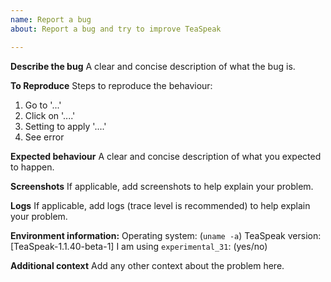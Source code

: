 ```yaml
---
name: Report a bug
about: Report a bug and try to improve TeaSpeak

---
```


**Describe the bug**
A clear and concise description of what the bug is.

**To Reproduce**
Steps to reproduce the behaviour:
1. Go to '...'
2. Click on '....'
3. Setting to apply '....'
4. See error

**Expected behaviour**
A clear and concise description of what you expected to happen.

**Screenshots**
If applicable, add screenshots to help explain your problem.

**Logs**
If applicable, add logs (trace level is recommended) to help explain your problem.

**Environment information:**
 Operating system: (`uname -a`)
 TeaSpeak version: [TeaSpeak-1.1.40-beta-1]
 I am using `experimental_31`: (yes/no)

**Additional context**
Add any other context about the problem here.
